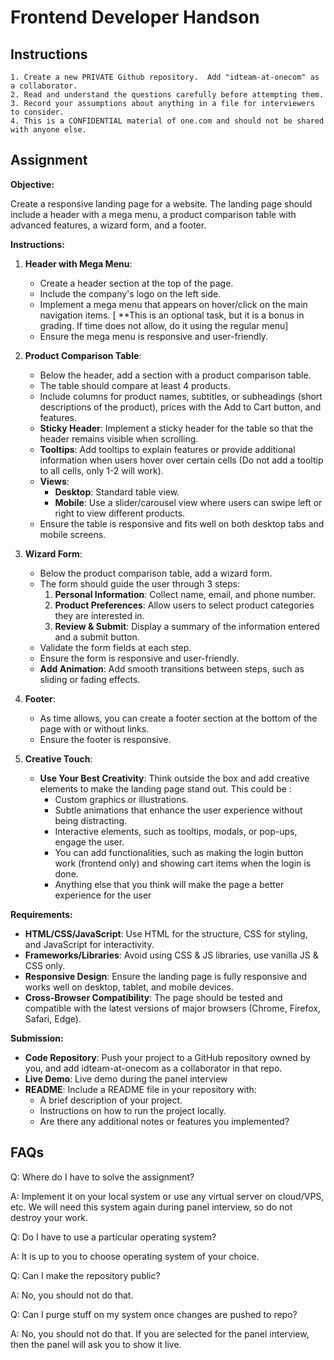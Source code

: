 # Frontend Developer Handson

## Instructions

```
1. Create a new PRIVATE Github repository.  Add "idteam-at-onecom" as a collaborator.
2. Read and understand the questions carefully before attempting them.
3. Record your assumptions about anything in a file for interviewers to consider.
4. This is a CONFIDENTIAL material of one.com and should not be shared with anyone else.
```

## Assignment

**Objective:**

Create a responsive landing page for a website. The landing page should include a header with a mega menu, a product comparison table with advanced features, a wizard form, and a footer. 

**Instructions:**

1. **Header with Mega Menu**:
    - Create a header section at the top of the page.
    - Include the company's logo on the left side.
    - Implement a mega menu that appears on hover/click on the main navigation items. [ **This is an optional task, but it is a bonus in grading. If time does not allow, do it using the regular menu]
    - Ensure the mega menu is responsive and user-friendly.
    
2. **Product Comparison Table**:
    - Below the header, add a section with a product comparison table.
    - The table should compare at least 4 products.
    - Include columns for product names, subtitles, or subheadings (short descriptions of the product), prices with the Add to Cart button, and features.
    - **Sticky Header**: Implement a sticky header for the table so that the header remains visible when scrolling.
    - **Tooltips**: Add tooltips to explain features or provide additional information when users hover over certain cells (Do not add a tooltip to all cells, only 1-2 will work).
    - **Views**:
      - **Desktop**: Standard table view.
      - **Mobile**: Use a slider/carousel view where users can swipe left or right to view different products.
    - Ensure the table is responsive and fits well on both desktop tabs and mobile screens.
      
3. **Wizard Form**:
    - Below the product comparison table, add a wizard form.
    - The form should guide the user through 3 steps:
      1. **Personal Information**: Collect name, email, and phone number.
      2. **Product Preferences**: Allow users to select product categories they are interested in.
      3. **Review & Submit**: Display a summary of the information entered and a submit button.
    - Validate the form fields at each step.
    - Ensure the form is responsive and user-friendly.
    - **Add Animation**: Add smooth transitions between steps, such as sliding or fading effects.
    
4. **Footer**:
    - As time allows, you can create a footer section at the bottom of the page with or without links.
    - Ensure the footer is responsive.
      
5. **Creative Touch**:
    - **Use Your Best Creativity**: Think outside the box and add creative elements to make the landing page stand out. This could be :
      - Custom graphics or illustrations. 
      -  Subtle animations that enhance the user experience without being distracting.
      - Interactive elements, such as tooltips, modals, or pop-ups, engage the user.
      - You can add functionalities, such as making the login button work (frontend only) and showing cart items when the login is done.
      - Anything else that you think will make the page a better experience for the user

**Requirements:**

- **HTML/CSS/JavaScript**: Use HTML for the structure, CSS for styling, and JavaScript for interactivity.
- **Frameworks/Libraries**: Avoid using CSS & JS libraries, use vanilla JS & CSS only.
- **Responsive Design**: Ensure the landing page is fully responsive and works well on desktop, tablet, and mobile devices.
- **Cross-Browser Compatibility**: The page should be tested and compatible with the latest versions of major browsers (Chrome, Firefox, Safari, Edge).

**Submission:**

- **Code Repository**: Push your project to a GitHub repository owned by you, and add  idteam-at-onecom as a collaborator in that repo.
- **Live Demo**: Live demo during the panel interview
- **README**: Include a README file in your repository with:
  - A brief description of your project.
  - Instructions on how to run the project locally.
  - Are there any additional notes or features you implemented?


## FAQs

Q: Where do I have to solve the assignment?

A: Implement it on your local system or use any virtual server on cloud/VPS, etc. We will need this system again during panel interview, so do not destroy your work.

Q: Do I have to use a particular operating system?

A: It is up to you to choose operating system of your choice.

Q: Can I make the repository public?

A: No, you should not do that.

Q: Can I purge stuff on my system once changes are pushed to repo?

A: No, you should not do that. If you are selected for the panel interview, then the panel will ask you to show it live.
